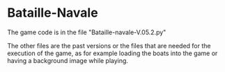 # Bataille-Navale

The game code is in the file "Bataille-navale-V.05.2.py"

The other files are the past versions or the files that are needed for the execution of the game, as for example loading the boats into the game
or having a background image while playing.
